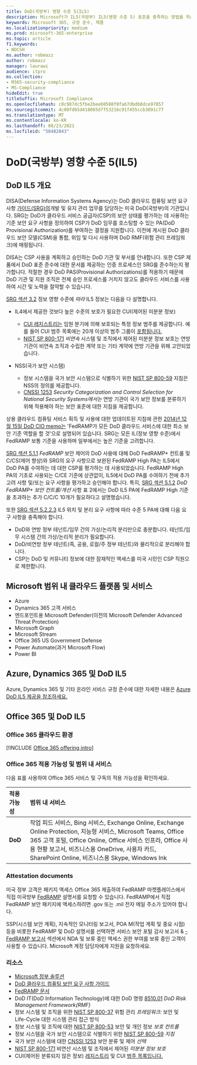 ```yaml
---
title: DoD(국방부) 영향 수준 5(IL5)
description: Microsoft가 IL5(국방부) IL5(영향 수준 5) 표준을 충족하는 방법을 학습합니다.
keywords: Microsoft 365, 규정 준수, 제품
ms.localizationpriority: medium
ms.prod: microsoft-365-enterprise
ms.topic: article
f1.keywords:
- NOCSH
ms.author: robmazz
author: robmazz
manager: laurawi
audience: itpro
ms.collection:
- M365-security-compliance
- MS-Compliance
hideEdit: true
titleSuffix: Microsoft Compliance
ms.openlocfilehash: c0c987dc5fbe2bee60508f0fab7dbdb8dce97857
ms.sourcegitcommit: 4c00fd65d418065d7f53216c91f455ccb3891c77
ms.translationtype: MT
ms.contentlocale: ko-KR
ms.lasthandoff: 08/23/2021
ms.locfileid: "58482843"
---
```

# <a name="department-of-defense-dod-impact-level-5-il5"></a>DoD(국방부) 영향 수준 5(IL5)

## <a name="dod-il5-overview"></a>DoD IL5 개요

DISA(Defense Information Systems Agency)는 DoD 클라우드 컴퓨팅 보안 요구 사항 [가이드(SRG)의](https://dl.dod.cyber.mil/wp-content/uploads/cloud/SRG/index.html)개발 및 유지 관리 업무를 담당하는 미국 DoD(국방부)의 기관입니다. SRG는 DoD가 클라우드 서비스 공급자(CSP)의 보안 상태를 평가하는 데 사용하는 기준 보안 요구 사항을 정의하여 CSP가 DoD 임무를 호스팅할 수 있는 PA(DoD Provisional Authorization)를 부여하는 결정을 지원합니다. 이전에 게시된 DoD 클라우드 보안 모델(CSM)을 통합, 위임 및 다시 사용하며 DoD RMF(위험 관리 프레임워크)에 매핑됩니다.

DISA는 CSP 사용을 계획하고 승인하는 DoD 기관 및 부서를 안내합니다. 또한 CSP 제품에서 DoD 표준 준수에 대한 문서를 제공하는 인증 프로세스인 SRG를 준수하는지 평가합니다. 적절한 경우 DoD PAS(Provisional Authorizations)를 적용하기 때문에 DoD 기관 및 지원 조직은 전체 승인 프로세스를 거치지 않고도 클라우드 서비스를 사용하여 시간 및 노력을 절약할 수 있습니다.

[SRG 섹션 3.2](https://dl.dod.cyber.mil/wp-content/uploads/cloud/SRG/index.html#3.2InformationImpactLevels) 정보 영향 수준에 *따라* IL5 정보는 다음을 다 설명합니다.

- IL4에서 제공한 것보다 높은 수준의 보호가 필요한 CUI(제어된 미분분 정보)
    - [CUI 레지스트리는](https://www.archives.gov/cui) 임원 분기에 의해 보호되는 특정 정보 범주를 제공합니다. 예를 들어 CUI 범주 목록에는 20개 이상의 범주 그룹이 [포함됩니다.](https://www.archives.gov/cui/registry/category-list)
    - [NIST SP 800-171](https://csrc.nist.gov/publications/detail/sp/800-171/rev-2/final) *비연속* 시스템 및 조직에서 제어된 미분분 정보 보호는 연방 기관이 비연속 조직과 수립한 계약 또는 기타 계약에 연방 기관을 위해 고안되었습니다.

- NSS(국가 보안 시스템)
    - 정보 시스템을 국가 보안 시스템으로 식별하기 위한 [NIST SP 800-59](https://nvlpubs.nist.gov/nistpubs/Legacy/SP/nistspecialpublication800-59.pdf)  지침은 NSS의 정의를 제공합니다.
    - [CNSSI 1253](https://www.dcsa.mil/portals/91/documents/ctp/nao/CNSSI_No1253.pdf) *Security Categorization and Control Selection for National Security Systems에서는* 연방 기관이 국가 보안 정보를 분류하기 위해 적용해야 하는 보안 표준에 대한 지침을 제공합니다.

상용 클라우드 컴퓨팅 서비스 획득 및 사용에 대한  업데이트된 지침에 관한 [2014년 12월 15일 DoD CIO memo는](https://www.esi.mil/contentview.aspx?id=585) 'FedRAMP가 모든 DoD 클라우드 서비스에 대한 최소 보안 기준 역할을 할 것'으로 설명되어 있습니다. SRG는 모든 IL(정보 영향 수준)에서 FedRAMP 보통 기준을 사용하며 일부에서는 높은 기준을 고려합니다.

[SRG 섹션 5.1.1](https://dl.dod.cyber.mil/wp-content/uploads/cloud/SRG/index.html#5SECURITYREQUIREMENTS) *FedRAMP* 보안 제어의 DoD 사용에 대해 DoD FedRAMP+ 컨트롤 및 C/CS(제어 향상)와 SRG의 요구 사항으로 보완된 FedRAMP High PA는 IL5에서 DoD PA를 수여하는 데 대한 CSP를 평가하는 데 사용되었습니다. FedRAMP High PA의 기초로 사용되는 C/CE 기준에 상관없이, IL5에서 DoD PA를 수여하기 전에 추가 고려 사항 및/또는 요구 사항을 평가하고 승인해야 합니다. 특히, [SRG 섹션 5.1.2](https://dl.dod.cyber.mil/wp-content/uploads/cloud/SRG/index.html#5SECURITYREQUIREMENTS) *DoD FedRAMP+ 보안 컨트롤/개선* 사항 표 2에서는 DoD IL5 PA에 FedRAMP High 기준을 초과하는 추가 C/C/C 10개가 필요하다고 설명했습니다.

또한 [SRG 섹션 5.2.2.3](https://dl.dod.cyber.mil/wp-content/uploads/cloud/SRG/index.html#5.2LegalConsiderations) *IL5* 위치 및 분리 요구 사항에 따라 수준 5 PA에 대해 다음 요구 사항을 충족해야 합니다.

- DoD와 연방 정부 테넌트/임무 간의 가상/논리적 분리만으로 충분합니다. 테넌트/임무 시스템 간의 가상/논리적 분리가 필요합니다.
- DoD/비연방 정부 테넌트(즉, 공용, 로컬/주 정부 테넌트)와 물리적으로 분리해야 합니다.
- CSP는 DoD 및 커뮤니티 정보에 대한 잠재적인 액세스를 미국 시민인 CSP 직원으로 제한합니다.

## <a name="microsoft-in-scope-cloud-platforms--services"></a>Microsoft 범위 내 클라우드 플랫폼 및 서비스

- Azure
- Dynamics 365 고객 서비스
- 엔드포인트용 Microsoft Defender(이전의 Microsoft Defender Advanced Threat Protection)
- Microsoft Graph
- Microsoft Stream
- Office 365 US Government Defense
- Power Automate(과거 Microsoft Flow)
- Power BI

## <a name="azure-dynamics-365-and-dod-il5"></a>Azure, Dynamics 365 및 DoD IL5

Azure, Dynamics 365 및 기타 온라인 서비스 규정 준수에 대한 자세한 내용은 [Azure DoD IL5 제공을 참조하세요.](/azure/compliance/offerings/offering-dod-il5)

## <a name="office-365-and-dod-il5"></a>Office 365 및 DoD IL5

### <a name="office-365-cloud-environments"></a>Office 365 클라우드 환경

[!INCLUDE [Office 365 offering intro](../includes/o365-offering-introduction.md)]

### <a name="office-365-applicability-and-in-scope-services"></a>Office 365 적용 가능성 및 범위 내 서비스

다음 표를 사용하여 Office 365 서비스 및 구독의 적용 가능성을 확인하세요.

| **적용 가능성** | **범위 내 서비스** |
|:------------------|:----------------------|
| **DoD** | 작업 피드 서비스, Bing 서비스, Exchange Online, Exchange Online Protection, 지능형 서비스, Microsoft Teams, Office 365 고객 포털, Office Online, Office 서비스 인프라, Office 사용 현황 보고서, 비즈니스용 OneDrive, 사용자 카드, SharePoint Online, 비즈니스용 Skype, Windows Ink |

### <a name="attestation-documents"></a>Attestation documents

미국 정부 고객은 패키지 액세스 Office 365 제출하여 FedRAMP 마켓플레이스에서 직접 미국방부 [FedRAMP](https://marketplace.fedramp.gov/#!/products?sort=productName&productNameSearch=azure) 설명서를 요청할 수 있습니다. FedRAMP에서 직접 FedRAMP 보안 패키지에 액세스하려면 .gov 또는 .mil 전자 메일 주소가 있어야 합니다.

SSP(시스템 보안 계획), 지속적인 모니터링 보고서, POA M(작업 계획 및 중요 시점) 등을 비롯한 FedRAMP 및 DoD 설명서를 선택하면 서비스 보안 포털 감사 보고서 \& [- FedRAMP 보고서](https://servicetrust.microsoft.com/ViewPage/MSComplianceGuideV3) 섹션에서 NDA 및 보류 중인 액세스 권한 부여를 보류 중인 고객이 사용할 수 있습니다. Microsoft 계정 담당자에게 지원을 요청하세요.

### <a name="resources"></a>리소스

- [Microsoft 정부 솔루션](https://www.microsoft.com/enterprise/government)
- [DoD 클라우드 컴퓨팅 보안 요구 사항 가이드](https://dl.dod.cyber.mil/wp-content/uploads/cloud/SRG/index.html)
- [FedRAMP 문서](https://www.fedramp.gov/documents/)
- DoD IT(DoD Information Technology)에 대한 DoD 명령 [8510.01](https://www.esd.whs.mil/Portals/54/Documents/DD/issuances/dodi/851001p.pdf) *DoD Risk Management Framework(RMF)*
- 정보 시스템 및 조직을 위한 [NIST SP 800-37](https://csrc.nist.gov/publications/detail/sp/800-37/rev-2/final) 위험 관리 *프레임워크:* 보안 및 Life-Cycle 대한 시스템 관리 접근 방식
- 정보 시스템 및 조직에 대한 [NIST SP 800-53](https://csrc.nist.gov/Projects/risk-management/sp800-53-controls/release-search#!/800-53) 보안 및 개인 정보 *보호 컨트롤*
- 정보 시스템을 국가 보안 시스템으로 식별하기 위한 [NIST SP 800-59](https://nvlpubs.nist.gov/nistpubs/Legacy/SP/nistspecialpublication800-59.pdf) *지침*
- 국가 보안 시스템에 대한 [CNSSI 1253](https://www.dcsa.mil/portals/91/documents/ctp/nao/CNSSI_No1253.pdf) 보안 분류 및 제어 *선택*
- [NIST SP 800-171](https://csrc.nist.gov/publications/detail/sp/800-171/rev-2/final) 비연산 시스템 및 조직에서 제어된 *미분분 정보 보호*
- CUI(제어된 분류되지 않은 정보) [레지스트리](https://www.archives.gov/cui) 및 CUI [범주 목록입니다.](https://www.archives.gov/cui/registry/category-list)
